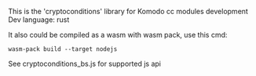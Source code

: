 
This is the 'cryptoconditions' library for Komodo cc modules development
Dev language: rust

It also could be compiled as a wasm with wasm pack, use this cmd:

`wasm-pack build --target nodejs`

See cryptoconditions_bs.js for supported js api 

